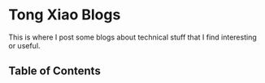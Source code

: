 # Tong Xiao Blogs

This is where I post some blogs about technical stuff that I find interesting or useful.

## Table of Contents
```{tableofcontents}
```
